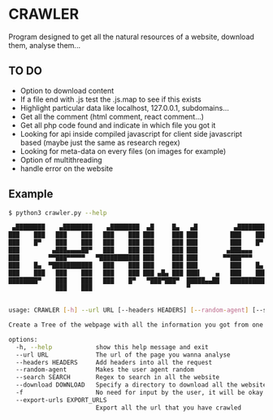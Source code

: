 # CRAWLER

Program designed to get all the natural resources of a website, download them, analyse them...

## TO DO

- Option to download content
- If a file end with .js test the .js.map to see if this exists
- Highlight particular data like localhost, 127.0.0.1, subdomains...
- Get all the comment (html comment, react comment...)
- Get all php code found and indicate in which file you got it
- Looking for api inside compiled javascript for client side javascript based (maybe just the same as research regex)
- Looking for meta-data on every files (on images for example)
- Option of multithreading
- handle error on the website


## Example


```bash
$ python3 crawler.py --help

 ▄████████    ▄████████    ▄████████  ▄█     █▄   ▄█          ▄████████    ▄████████ 
███    ███   ███    ███   ███    ███ ███     ███ ███         ███    ███   ███    ███ 
███    █▀    ███    ███   ███    ███ ███     ███ ███         ███    █▀    ███    ███ 
███         ▄███▄▄▄▄██▀   ███    ███ ███     ███ ███        ▄███▄▄▄      ▄███▄▄▄▄██▀ 
███        ▀▀███▀▀▀▀▀   ▀███████████ ███     ███ ███       ▀▀███▀▀▀     ▀▀███▀▀▀▀▀   
███    █▄  ▀███████████   ███    ███ ███     ███ ███         ███    █▄  ▀███████████ 
███    ███   ███    ███   ███    ███ ███ ▄█▄ ███ ███▌    ▄   ███    ███   ███    ███ 
████████▀    ███    ███   ███    █▀   ▀███▀███▀  █████▄▄██   ██████████   ███    ███ 
             ███    ███                          ▀                        ███    ███ 

          
usage: CRAWLER [-h] --url URL [--headers HEADERS] [--random-agent] [--search SEARCH] [--download DOWNLOAD] [-f] [--export-urls EXPORT_URLS]

Create a Tree of the webpage with all the information you got from one page

options:
  -h, --help            show this help message and exit
  --url URL             The url of the page you wanna analyse
  --headers HEADERS     Add headers into all the request
  --random-agent        Makes the user agent random
  --search SEARCH       Regex to search in all the website
  --download DOWNLOAD   Specify a directory to download all the website content
  -f                    No need for input by the user, it will be okay for everything
  --export-urls EXPORT_URLS
                        Export all the url that you have crawled
```

